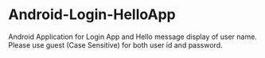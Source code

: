 # Android-Login-HelloApp
Android Application for Login App and Hello message display of user name. Please use guest (Case Sensitive) for both user id and password.
